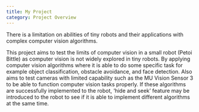 ```yaml
---
title: My Project 
category: Project Overview
---
```


There is a limitation on abilities of tiny robots and their applications with complex computer vision algorithms. 

<!-- more -->

This project aims to test the limits of computer vision in a small robot (Petoi Bittle) as computer vision is not widely explored in tiny robots. By applying computer vision algorithms where it is able to do some specific task for example object classification, obstacle avoidance, and face detection. Also aims to test cameras with limited capability such as the MU Vision Sensor 3 to be able to function computer vision tasks properly. If these algorithms are successfully implemented to the robot, ‘hide and seek’ feature may be introduced to the robot to see if it is able to implement different algorithms at the same time. 
